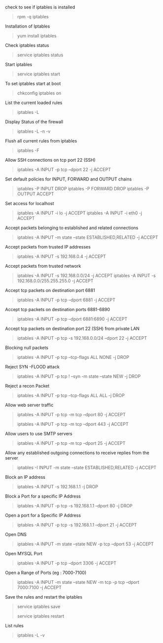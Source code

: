 check to see if iptables is installed

> rpm -q iptables

Installation of Iptables

> yum install iptables

Check iptables status

> service iptables status

Start iptables

> service iptables start

To set iptables start at boot

> chkconfig iptables on

List the current loaded rules

> iptables -L

Display Status of the firewall

> iptables -L -n -v

Flush all current rules from iptables

> iptables -F

Allow SSH connections on tcp port 22 (SSH)

> iptables -A INPUT -p tcp –dport 22 -j ACCEPT

Set default policies for INPUT, FORWARD and OUTPUT chains

> iptables -P INPUT DROP
>  iptables -P FORWARD DROP
>  iptables -P OUTPUT ACCEPT

Set access for localhost

> iptables -A INPUT -i lo -j ACCEPT
>  iptables -A INPUT -i eth0 -j ACCEPT

Accept packets belonging to established and related connections

> iptables -A INPUT -m state –state ESTABLISHED,RELATED -j ACCEPT

Accept packets from trusted IP addresses

> iptables -A INPUT -s 192.168.0.4 -j ACCEPT

Accept packets from trusted network

> iptables -A INPUT -s 192.168.0.0/24 -j ACCEPT
>  iptables -A INPUT -s 192.168.0.0/255.255.255.0 -j ACCEPT

Accept tcp packets on destination port 6881

> iptables -A INPUT -p tcp –dport 6881 -j ACCEPT

Accept tcp packets on destination ports 6881-6890

> iptables -A INPUT -p tcp –dport 6881:6890 -j ACCEPT

Accept tcp packets on destination port 22 (SSH) from private LAN

> iptables -A INPUT -p tcp -s 192.168.0.0/24 –dport 22 -j ACCEPT

Blocking null packets

> iptables -A INPUT -p tcp –tcp-flags ALL NONE -j DROP

Reject SYN -FLOOD attack

> iptables -A INPUT -p tcp ! –syn -m state –state NEW -j DROP

Reject a recon Packet

> iptables -A INPUT -p tcp –tcp-flags ALL ALL -j DROP

Allow web server traffic

> iptables -A INPUT -p tcp -m tcp –dport 80 -j ACCEPT
> 
> iptables -A INPUT -p tcp -m tcp –dport 443 -j ACCEPT

Allow users to use SMTP servers

> iptables -A INPUT -p tcp -m tcp –dport 25 -j ACCEPT

Allow any established outgoing connections to receive replies from the server

> iptables -I INPUT -m state –state ESTABLISHED,RELATED -j ACCEPT

Block an IP address

> iptables -A INPUT -s 192.168.1.1 -j DROP

Block a Port for a specific IP Address

> iptables -A INPUT -p tcp -s 192.168.1.1 –dport 80 -j DROP

Open a port for a Specific IP Address

> iptables -A INPUT -p tcp -s 192.168.1.1 –dport 21 -j ACCEPT

Open DNS

> iptables -A INPUT -m state –state NEW -p tcp –dport 53 -j ACCEPT

Open MYSQL Port

> iptables -A INPUT -p tcp –dport 3306 -j ACCEPT

Open a Range of Ports (eg : 7000-7100)

> iptables -A INPUT -m state –state NEW -m tcp -p tcp –dport 7000:7100 -j ACCEPT

Save the rules and restart the iptables

> service iptables save
> 
> service iptables restart

List rules

> iptables -L -v